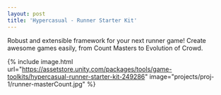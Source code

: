 ```yaml
---
layout: post
title: 'Hypercasual - Runner Starter Kit'
---
```


Robust and extensible framework for your next runner game! Create awesome games easily, from Count Masters to Evolution of Crowd.

{% include image.html url="https://assetstore.unity.com/packages/tools/game-toolkits/hypercasual-runner-starter-kit-249286" image="projects/proj-1/runner-masterCount.jpg" %}
